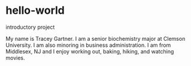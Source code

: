 # hello-world
introductory project

My name is Tracey Gartner. I am a senior biochemistry major at Clemson University. I am also minoring in business administration. I am from Middlesex, NJ and I enjoy working out, baking, hiking, and watching movies. 
